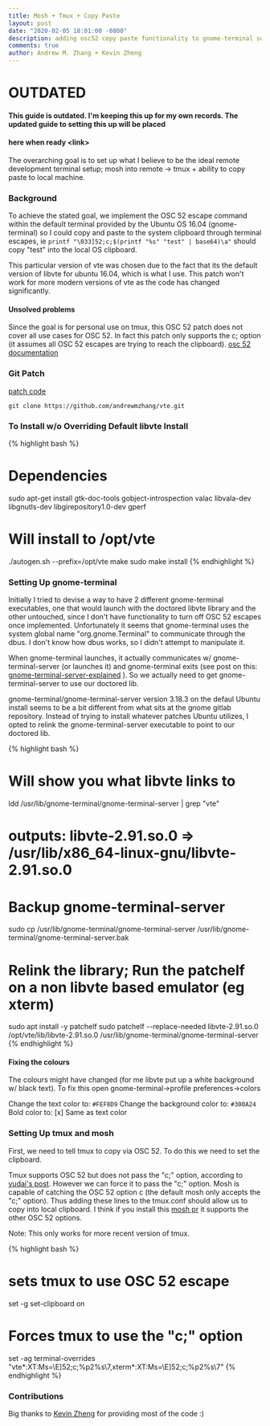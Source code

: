 ```yaml
---
title: Mosh + Tmux + Copy Paste
layout: post
date: "2020-02-05 18:01:00 -0800"
description: adding osc52 copy paste functionality to gnome-terminal so we can use mosh, remote tmux, and copy paste
comments: true
author: Andrew M. Zhang + Kevin Zheng
---
```


# OUTDATED

#### This guide is outdated. I'm keeping this up for my own records. The updated guide to setting this up will be placed

#### here when ready \<link\>

The overarching goal is to set up what I believe to be the ideal remote development terminal setup; mosh into remote -> tmux + ability to copy paste to local machine.

### Background

To achieve the stated goal, we implement the OSC 52 escape command within the default terminal provided by the Ubuntu OS 16.04 (gnome-terminal) so I could copy and paste to the system clipboard through terminal escapes, ie `printf "\033]52;c;$(printf "%s" "test" | base64)\a"` should copy "test" into the local OS clipboard.

This particular version of vte was chosen due to the fact that its the default version of libvte for ubuntu 16.04, which is what I use. This patch won't work for more modern versions of vte as the code has changed significantly.

#### Unsolved problems

Since the goal is for personal use on tmux, this OSC 52 patch does not cover all use cases for OSC 52. In fact this patch only supports the c; option (it assumes all OSC 52 escapes are trying to reach the clipboard). [osc 52 documentation](https://www.xfree86.org/current/ctlseqs.html)

### Git Patch

[patch code](/assets/vte_osc52.patch)

`git clone https://github.com/andrewmzhang/vte.git`

### To Install w/o Overriding Default libvte Install

{% highlight bash %}

# Dependencies

sudo apt-get install gtk-doc-tools gobject-introspection valac libvala-dev libgnutls-dev libgirepository1.0-dev gperf

# Will install to /opt/vte

./autogen.sh --prefix=/opt/vte
make
sudo make install
{% endhighlight %}

### Setting Up gnome-terminal

Initially I tried to devise a way to have 2 different gnome-terminal executables, one that would launch with the doctored libvte library and the other untouched, since I don't have functionality to turn off OSC 52 escapes once implemented. Unfortunately it seems that gnome-terminal uses the system global name "org.gnome.Terminal" to communicate through the dbus. I don't know how dbus works, so I didn't attempt to manipulate it.

When gnome-terminal launches, it actually communicates w/ gnome-terminal-server (or launches it) and gnome-terminal exits (see post on this: [gnome-terminal-server-explained](https://eklitzke.org/gnome-terminal-server) ). So we actually need to get gnome-terminal-server to use our doctored lib.

gnome-terminal/gnome-terminal-server version 3.18.3 on the defaul Ubuntu install seems to be a bit different from what sits at the gnome gitlab repository. Instead of trying to install whatever patches Ubuntu utilizes, I opted to relink the gnome-terminal-server executable to point to our doctored lib.

{% highlight bash %}

# Will show you what libvte links to

ldd /usr/lib/gnome-terminal/gnome-terminal-server | grep "vte"

# outputs: libvte-2.91.so.0 => /usr/lib/x86_64-linux-gnu/libvte-2.91.so.0

# Backup gnome-terminal-server

sudo cp /usr/lib/gnome-terminal/gnome-terminal-server /usr/lib/gnome-terminal/gnome-terminal-server.bak

# Relink the library; Run the patchelf on a non libvte based emulator (eg xterm)

sudo apt install -y patchelf
sudo patchelf --replace-needed libvte-2.91.so.0 /opt/vte/lib/libvte-2.91.so.0 /usr/lib/gnome-terminal/gnome-terminal-server
{% endhighlight %}

#### Fixing the colours

The colours might have changed (for me libvte put up a white background w/ black text). To fix this open gnome-terminal->profile preferences->colors

Change the text color to: `#FEF8D9`
Change the background color to: `#300A24`
Bold color to: [x] Same as text color

### Setting Up tmux and mosh

First, we need to tell tmux to copy via OSC 52. To do this we need to set the clipboard.

Tmux supports OSC 52 but does not pass the "c;" option, according to [yudai's post](https://gist.github.com/yudai/95b20e3da66df1b066531997f982b57b). However we can force it to pass the "c;" option. Mosh is capable of catching the OSC 52 option c (the default mosh only accepts the "c;" option). Thus adding these lines to the tmux.conf should allow us to copy into local clipboard. I think if you install this [mosh pr](https://github.com/mobile-shell/mosh/pull/1054) it supports the other OSC 52 options.

Note: This only works for more recent version of tmux.

{% highlight bash %}

# sets tmux to use OSC 52 escape

set -g set-clipboard on

# Forces tmux to use the "c;" option

set -ag terminal-overrides "vte*:XT:Ms=\\E]52;c;%p2%s\\7,xterm*:XT:Ms=\\E]52;c;%p2%s\\7"
{% endhighlight %}

### Contributions

Big thanks to [Kevin Zheng](https://people.eecs.berkeley.edu/~kevinz/) for providing most of the code :)

